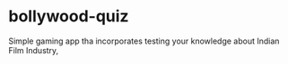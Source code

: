 # bollywood-quiz
Simple gaming app tha incorporates testing your knowledge about Indian Film Industry,
